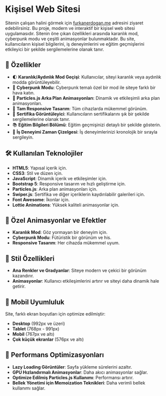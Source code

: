 # Kişisel Web Sitesi

Sitenin çalışan halini görmek için [furkanerdogan.me](http://furkanerdogan.me/) adresini ziyaret edebilirsiniz.
Bu proje, modern ve interaktif bir kişisel web sitesi uygulamasıdır. Sitenin öne çıkan özellikleri arasında karanlık mod, cyberpunk modu ve çeşitli animasyonlar bulunmaktadır. Bu site, kullanıcıların kişisel bilgilerini, iş deneyimlerini ve eğitim geçmişlerini etkileyici bir şekilde sergilemelerine olanak tanır.

## 🌟 Özellikler

- 🌓 **Karanlık/Aydınlık Mod Geçişi**: Kullanıcılar, siteyi karanlık veya aydınlık modda görüntüleyebilir.
- 🤖 **Cyberpunk Modu**: Cyberpunk temalı özel bir mod ile siteye farklı bir hava katın.
- 🎨 **Particles.js Arka Plan Animasyonları**: Dinamik ve etkileşimli arka plan animasyonları.
- 📱 **Tam Responsive Tasarım**: Tüm cihazlarda mükemmel görünüm.
- 🎯 **Sertifika Görüntüleyici**: Kullanıcıların sertifikalarını şık bir şekilde sergilemelerine olanak tanır.
- 📚 **Eğitim Bilgileri Bölümü**: Eğitim geçmişinizi detaylı bir şekilde gösterin.
- 💼 **İş Deneyimi Zaman Çizelgesi**: İş deneyimlerinizi kronolojik bir sırayla sergileyin.

## 🛠️ Kullanılan Teknolojiler

- **HTML5**: Yapısal içerik için.
- **CSS3**: Stil ve düzen için.
- **JavaScript**: Dinamik içerik ve etkileşimler için.
- **Bootstrap 5**: Responsive tasarım ve hızlı geliştirme için.
- **Particles.js**: Arka plan animasyonları için.
- **Swiper.js**: Sertifika ve diğer içeriklerin kaydırılabilir galerileri için.
- **Font Awesome**: İkonlar için.
- **Lottie Animations**: Yüksek kaliteli animasyonlar için.

## 💫 Özel Animasyonlar ve Efektler

- **Karanlık Mod**: Göz yormayan bir deneyim için.
- **Cyberpunk Modu**: Fütüristik bir görünüm ve his.
- **Responsive Tasarım**: Her cihazda mükemmel uyum.

## 🎨 Stil Özellikleri

- **Ana Renkler ve Gradyanlar**: Siteye modern ve çekici bir görünüm kazandırır.
- **Animasyonlar**: Kullanıcı etkileşimlerini artırır ve siteyi daha dinamik hale getirir.

## 📱 Mobil Uyumluluk

Site, farklı ekran boyutları için optimize edilmiştir:

- **Desktop** (992px ve üzeri)
- **Tablet** (768px - 991px)
- **Mobil** (767px ve altı)
- **Çok küçük ekranlar** (576px ve altı)

## 🚀 Performans Optimizasyonları

- **Lazy Loading Görüntüler**: Sayfa yükleme sürelerini azaltır.
- **GPU Hızlandırmalı Animasyonlar**: Daha akıcı animasyonlar sağlar.
- **Optimize Edilmiş Particles.js Kullanımı**: Performansı artırır.
- **Bellek Yönetimi için Memoization Teknikleri**: Daha verimli bellek kullanımı sağlar.
